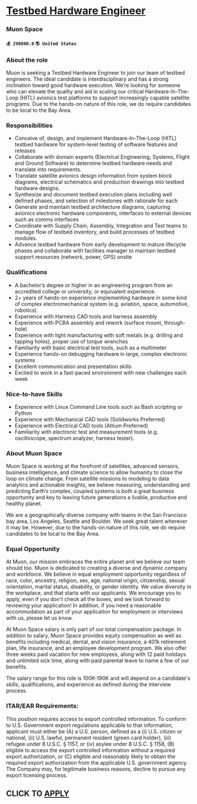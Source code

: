 # [Testbed Hardware Engineer](https://www.remotewlb.com/apply/testbed-hardware-engineer)  
### Muon Space  
#### `💰 290000.0` `🌎 United States`  

### About the role

Muon is seeking a Testbed Hardware Engineer to join our team of testbed engineers. The ideal candidate is interdisciplinary and has a strong inclination toward good hardware execution. We’re looking for someone who can elevate the quality and aid in scaling our critical Hardware-In-The-Loop (HITL) avionics test platforms to support increasingly capable satellite programs. Due to the hands-on nature of this role, we do require candidates to be local to the Bay Area.

### Responsibilities

  * Conceive of, design, and implement Hardware-In-The-Loop (HITL) testbed hardware for system-level testing of software features and releases
  * Collaborate with domain experts (Electrical Engineering, Systems, Flight and Ground Software) to determine testbed hardware needs and translate into requirements.
  * Translate satellite avionics design information from system block diagrams, electrical schematics and production drawings into testbed hardware designs.
  * Synthesize and document testbed execution plans including well defined phases, and selection of milestones with rationale for each
  * Generate and maintain testbed architecture diagrams, capturing avionics electronic hardware components, interfaces to external devices such as comms interfaces
  * Coordinate with Supply Chain, Assembly, Integration and Test teams to manage flow of testbed inventory, and build processes of testbed modules.
  * Advance testbed hardware from early development to mature lifecycle phases and collaborate with facilities manager to maintain testbed support resources (network, power, GPS) onsite

### Qualifications

  * A bachelor’s degree or higher in an engineering program from an accredited college or university, or equivalent experience.
  * 2+ years of hands-on experience implementing hardware in some kind of complex electromechanical system (e.g. aviation, space, automotive, robotics).
  * Experience with Harness CAD tools and harness assembly
  * Experience with PCBA assembly and rework (surface mount, through-hole)
  * Experience with light manufacturing with soft metals (e.g. drilling and tapping holes), proper use of torque wrenches
  * Familiarity with basic electrical test tools, such as a multimeter
  * Experience hands-on debugging hardware in large, complex electronic systems
  * Excellent communication and presentation skills
  * Excited to work in a fast-paced environment with new challenges each week

### Nice-to-have Skills

  * Experience with Linux Command Line tools such as Bash scripting or Python
  * Experience with Mechanical CAD tools (Solidworks Preferred)
  * Experience with Electrical CAD tools (Altium Preferred)
  * Familiarity with electronic test and measurement tools (e.g. oscilloscope, spectrum analyzer, harness tester).

### About Muon Space

Muon Space is working at the forefront of satellites, advanced sensors, business intelligence, and climate science to allow humanity to close the loop on climate change. From satellite missions to modeling to data analytics and actionable insights, we believe measuring, understanding and predicting Earth’s complex, coupled systems is both a great business opportunity and key to leaving future generations a livable, productive and healthy planet.

We are a geographically diverse company with teams in the San Francisco bay area, Los Angeles, Seattle and Boulder. We seek great talent wherever it may be. However, due to the hands-on nature of this role, we do require candidates to be local to the Bay Area.

### Equal Opportunity

At Muon, our mission embraces the entire planet and we believe our team should too. Muon is dedicated to creating a diverse and dynamic company and workforce. We believe in equal employment opportunity regardless of race, color, ancestry, religion, sex, age, national origin, citizenship, sexual orientation, marital status, disability, or gender identity. We value diversity in the workplace, and that starts with our applicants. We encourage you to apply, even if you don't check all the boxes, and we look forward to reviewing your application! In addition, if you need a reasonable accommodation as part of your application for employment or interviews with us, please let us know.

At Muon Space salary is only part of our total compensation package. In addition to salary, Muon Space provides equity compensation as well as benefits including medical, dental, and vision insurance, a 401k retirement plan, life insurance, and an employee development program. We also offer three weeks paid vacation for new employees, along with 12 paid holidays and unlimited sick time, along with paid parental leave to name a few of our benefits.

The salary range for this role is 100K-190K and will depend on a candidate's skills, qualifications, and experience as defined during the interview process.

### ITAR/EAR Requirements:

This position requires access to export controlled information. To conform to U.S. Government export regulations applicable to that information, applicant must either be (A) a U.S. person, defined as a (i) U.S. citizen or national, (ii) U.S. lawful, permanent resident (green card holder), (iii) refugee under 8 U.S.C. § 1157, or (iv) asylee under 8 U.S.C. § 1158, (B) eligible to access the export controlled information without a required export authorization, or (C) eligible and reasonably likely to obtain the required export authorization from the applicable U.S. government agency. The Company may, for legitimate business reasons, decline to pursue any export licensing process.

  
## CLICK TO [APPLY](https://www.remotewlb.com/apply/testbed-hardware-engineer)

